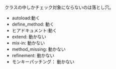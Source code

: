 クラスの中しかチェック対象にならないのは落とし穴。

* autoload:動く
* define_method: 動く
* ヒアドキュメント:動く
* extend: 動かない
* mix-in: 動かない
* method_missing: 動かない
* refinement: 動かない
* モンキーパッチング： 動かない
